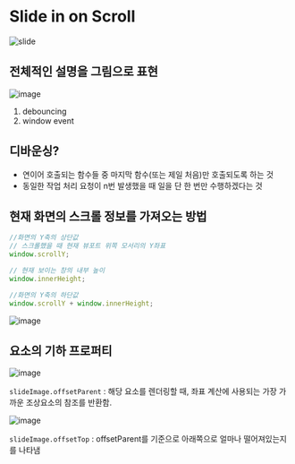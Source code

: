 # Slide in on Scroll

![slide](https://user-images.githubusercontent.com/56066290/185592914-6fdacb97-79b7-422b-a09e-6ed7b5f16722.gif)

## 전체적인 설명을 그림으로 표현

![image](https://user-images.githubusercontent.com/56066290/185601195-e75bb926-a18b-4eec-8f52-3a4db5452738.png)

1. debouncing
2. window event

## 디바운싱?

- 연이어 호출되는 함수들 중 마지막 함수(또는 제일 처음)만 호출되도록 하는 것
- 동일한 작업 처리 요청이 n번 발생했을 때 일을 단 한 번만 수행하겠다는 것

## 현재 화면의 스크롤 정보를 가져오는 방법

```js
//화면의 Y축의 상단값
// 스크롤했을 때 현재 뷰포트 위쪽 모서리의 Y좌표
window.scrollY;

// 현재 보이는 창의 내부 높이
window.innerHeight;

//화면의 Y축의 하단값
window.scrollY + window.innerHeight;
```

![image](https://user-images.githubusercontent.com/56066290/185589967-64d4d31e-31cf-4ece-8f0c-666c59d989d7.png)

## 요소의 기하 프로퍼티

![image](https://user-images.githubusercontent.com/56066290/185590411-1fe7938c-b86f-4014-9d87-c648a0b3e31a.png)

`slideImage.offsetParent` : 해당 요소를 렌더링할 때, 좌표 계산에 사용되는 가장 가까운 조상요소의 참조를 반환함.

![image](https://user-images.githubusercontent.com/56066290/185597718-261d790e-1a82-4fdd-9aa5-295de8e903e0.png)

`slideImage.offsetTop` : offsetParent를 기준으로 아래쪽으로 얼마나 떨어져있는지를 나타냄
